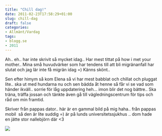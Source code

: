 ```yaml
---
title: "Chill dag!"
date: 2011-02-23T17:58:29+01:00
slug: chill-dag
draft: false
categories:
- Allmänt/Vardag
tags:
- blogg.se
- 2011
---
```

Ah.. eh.. har inte skrivit så mycket idag.. Har mest tittat på how i met your mother.. Mina små huvudvärker som har tendens till att bli migränanfall har slutat och jag lär inte få migrän idag =) Känns skönt..  
  
Sen efter himym så kom Elena så vi har mest babblat och chillat och pluggat lite.. ska ut med hundarna nu och sen bädda åt henne så får vi se vad som händer ikväll.. sorrie för låg uppdatering heh... imon blir det nog bättre.. Ska träna, träffa jossan och tänkte även gå till vägledningscentrum för tips och råd om min framtid.  
  
Skriver från pappas dator.. här är en gammal bild på mig haha.. från pappas mobil  så den är lite suddig =) är på lunds universitetssjukhus .. dom hade en jätte stor nallebjörn där <3  
  
  
![](/assets/images/blogg.se/dsc00002_134280656.jpg)
